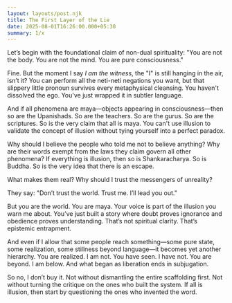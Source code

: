 ```yaml
---
layout: layouts/post.njk
title: The First Layer of the Lie
date: 2025-08-01T16:26:00.000+05:30
summary: 1/x
---
```

Let’s begin with the foundational claim of non-dual spirituality: "You are not the body. You are not the mind. You are pure consciousness."

Fine. But the moment I say *I am the witness*, the "I" is still hanging in the air, isn’t it? You can perform all the neti-neti negations you want, but that slippery little pronoun survives every metaphysical cleansing. You haven't dissolved the ego. You've just wrapped it in subtler language.

And if all phenomena are maya—objects appearing in consciousness—then so are the Upanishads. So are the teachers. So are the gurus. So are the scriptures. So is the very claim that all is maya. You can't use illusion to validate the concept of illusion without tying yourself into a perfect paradox.

Why should I believe the people who told me not to believe anything? Why are their words exempt from the laws they claim govern all other phenomena? If everything is illusion, then so is Shankaracharya. So is Buddha. So is the very idea that there is an escape.

What makes them real? Why should I trust the messengers of unreality?

They say: "Don’t trust the world. Trust me. I’ll lead you out."

But you are the world. You are maya. Your voice is part of the illusion you warn me about. You’ve just built a story where doubt proves ignorance and obedience proves understanding. That’s not spiritual clarity. That’s epistemic entrapment.

And even if I allow that some people reach something—some pure state, some realization, some stillness beyond language—it becomes yet another hierarchy. You are realized. I am not. You have seen. I have not. You are beyond. I am below. And what began as liberation ends in subjugation.

So no, I don’t buy it. Not without dismantling the entire scaffolding first. Not without turning the critique on the ones who built the system. If all is illusion, then start by questioning the ones who invented the word.
